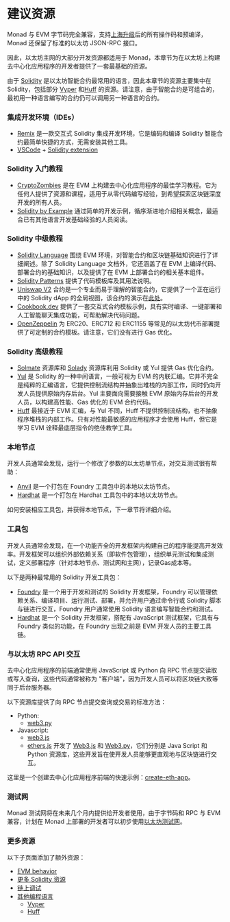 # 建议资源

Monad 与 EVM 字节码完全兼容，支持[上海升级](https://www.evm.codes/?fork=shanghai)后的所有操作码和预编译，Monad 还保留了标准的以太坊 JSON-RPC 接口。

因此，以太坊主网的大部分开发资源都适用于 Monad，本章节为在以太坊上构建去中心化应用程序的开发者提供了一套最基础的资源。

由于 [Solidity](https://docs.soliditylang.org/en/v0.8.25/) 是以太坊智能合约最常用的语言，因此本章节的资源主要集中在 Solidity，包括部分 [Vyper](other-languages/vyper.md) 和[Huff](other-languages/huff.md) 的资源。请注意，由于智能合约是可组合的，最初用一种语言编写的合约仍可以调用另一种语言的合约。

### **集成开发环境（IDEs）**

* [Remix](https://remix.ethereum.org/#lang=en\&optimize=false\&runs=200\&evmVersion=null) 是一款交互式 Solidity 集成开发环境，它是编码和编译 Solidity 智能合约最简单快捷的方式，无需安装其他工具。
* [VSCode](https://code.visualstudio.com/) + [Solidity extension](https://marketplace.visualstudio.com/items?itemName=NomicFoundation.hardhat-solidity)

### **Solidity 入门教程**

* [CryptoZombies](https://cryptozombies.io/en/course) 是在 EVM 上构建去中心化应用程序的最佳学习教程。它为任何人提供了资源和课程，适用于从零代码编写经验，到希望探索区块链深度开发的所有人员。
* [Solidity by Example](https://solidity-by-example.org/) 通过简单的开发示例，循序渐进地介绍相关概念，最适合已有其他语言开发基础经验的人员阅读。

### **Solidity 中级教程**

* [Solidity Language](https://docs.soliditylang.org/en/v0.8.21/introduction-to-smart-contracts.html) 围绕 EVM 环境，对智能合约和区块链基础知识进行了详细阐述。除了 Solidity Language 文档外，它还涵盖了在 EVM 上编译代码、部署合约的基础知识，以及提供了在 EVM 上部署合约的相关基本组件。
* [Solidity Patterns](https://github.com/fravoll/solidity-patterns) 提供了代码模板库及其用法说明。
* [Uniswap V2](https://github.com/Uniswap/v2-core) 合约是一个专业而易于理解的智能合约，它提供了一个正在运行中的 Solidity dApp 的全局视图，该合约的演示在[此处](https://ethereum.org/en/developers/tutorials/uniswap-v2-annotated-code/)。
* [Cookbook.dev](https://www.cookbook.dev/search?q=cookbook\&categories=Libraries) 提供了一套交互式合约模板示例，具有实时编译、一键部署和人工智能聊天集成功能，可帮助解决代码问题。
* [OpenZeppelin](https://www.openzeppelin.com/contracts) 为 ERC20、ERC712 和 ERC1155 等常见的以太坊代币部署提供了可定制的合约模板。请注意，它们没有进行 Gas 优化。

### **Solidity 高级教程**

* [Solmate](https://github.com/transmissions11/solmate) 资源库和 [Solady](https://github.com/Vectorized/solady/tree/main) 资源库利用 Solidity 或 Yul 提供 Gas 优化合约。
* [Yul](https://docs.soliditylang.org/en/latest/yul.html) 是 Solidity 的一种中间语言，一般可视为 EVM 的内联汇编。它并不完全是纯粹的汇编语言，它提供控制流结构并抽象出堆栈的内部工作，同时仍向开发人员提供原始内存后台。Yul 主要面向需要接触 EVM 原始内存后台的开发人员，以构建高性能、Gas 优化的 EVM 合约代码。
* [Huff](https://docs.huff.sh/get-started/overview/) 最接近于 EVM 汇编，与 Yul 不同，Huff 不提供控制流结构，也不抽象程序堆栈的内部工作。只有对性能最敏感的应用程序才会使用 Huff，但它是学习 EVM 诠释最底层指令的绝佳教学工具。

### **本地节点**

开发人员通常会发现，运行一个修改了参数的以太坊单节点，对交互测试很有帮助：

* [Anvil](https://github.com/foundry-rs/foundry/tree/master/crates/anvil) 是一个打包在 Foundry 工具包中的本地以太坊节点。
* [Hardhat](https://hardhat.org/hardhat-network/docs/overview) 是一个打包在 Hardhat 工具包中的本地以太坊节点。

如何安装相应工具包，并获得本地节点，下一章节将详细介绍。

### **工具包**

开发人员通常会发现，在一个功能齐全的开发框架内构建自己的程序能提高开发效率。开发框架可以组织外部依赖关系（即软件包管理），组织单元测试和集成测试，定义部署程序（针对本地节点、测试网和主网），记录Gas成本等。

以下是两种最常用的 Solidity 开发工具包：

* [Foundry](https://book.getfoundry.sh/) 是一个用于开发和测试的 Solidity 开发框架，Foundry 可以管理依赖关系、编译项目、运行测试、部署，并允许用户通过命令行或 Solidity 脚本与链进行交互，Foundry 用户通常使用 Solidity 语言编写智能合约和测试。
* [Hardhat](https://hardhat.org/docs) 是一个 Solidity 开发框架，搭配有 JavaScript 测试框架，它具有与 Foundry 类似的功能，在 Foundry 出现之前是 EVM 开发人员的主要工具链。

### **与以太坊 RPC API 交互**

去中心化应用程序的前端通常使用 JavaScript 或 Python 向 RPC 节点提交读取或写入查询，这些代码通常被称为 "客户端"，因为开发人员可以将区块链大致等同于后台服务器。

以下资源库提供了向 RPC 节点提交查询或交易的标准方法：

* Python:
  * [web3.py](https://web3py.readthedocs.io/en/stable/)
* Javascript:
  * [web3.js](https://web3js.readthedocs.io/)
  * [ethers.js](https://docs.ethers.org/) 开发了 [Web3.js](https://web3js.readthedocs.io/en/v1.10.0/getting-started.html) 和 [Web3.py](https://web3py.readthedocs.io/en/stable/quickstart.html)，它们分别是 Java Script 和 Python 资源库，这些开发旨在使开发人员能够更直观地与区块链进行交互。

这里是一个创建去中心化应用程序前端的快速示例：[create-eth-app](https://github.com/WalletConnect/create-eth-app)。

### **测试网**

Monad 测试网将在未来几个月内提供给开发者使用，由于字节码和 RPC 与 EVM 兼容，计划在 Monad 上部署的开发者可以初步使用[以太坊测试网](https://ethereum.org/en/developers/docs/networks/)。

### 更多资源

以下子页面添加了额外资源：

* [EVM behavior](evm-behavior.md)
* [更多 Solidity 资源](solidity-resources.md)
* [链上调试](debugging-on-chain.md)
* [其他编程语言](other-languages/)
  * [Vyper](other-languages/vyper.md)
  * [Huff](other-languages/huff.md)
